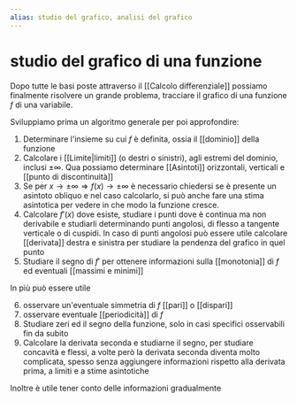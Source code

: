 ```yaml
---
alias: studio del grafico, analisi del grafico
---
```

# studio del grafico di una funzione
Dopo tutte le basi poste attraverso il [[Calcolo differenziale]] possiamo finalmente risolvere un grande problema, tracciare il grafico di una funzione $f$ di una variabile.

Sviluppiamo prima un algoritmo generale per poi approfondire:
1. Determinare l'insieme su cui $f$ è definita, ossia il [[dominio]] della funzione
2. Calcolare i [[Limite|limiti]] (o destri o sinistri), agli estremi del dominio, inclusi $\pm\infty$. Qua possiamo determinare [[Asintoti]] orizzontali, verticali e [[punto di discontinuità]]
3. Se per $x\to\pm\infty\Rightarrow f(x)\to\pm\infty$ è necessario chiedersi se è presente un asintoto obliquo e nel caso calcolarlo, si può anche fare una stima asintotica per vedere in che modo la funzione cresce.
4. Calcolare $f'(x)$ dove esiste, studiare i punti dove è continua ma non derivabile e studiarli determinando punti angolosi, di flesso a tangente verticale o di cuspidi. In caso di punti angolosi può essere utile calcolare [[derivata]] destra e sinistra per studiare la pendenza del grafico in quel punto
5. Studiare il segno di $f'$ per ottenere informazioni sulla [[monotonia]] di $f$ ed eventuali [[massimi e minimi]]

In più può essere utile

6. osservare un'eventuale simmetria di $f$ [[pari]] o [[dispari]]
7. osservare eventuale [[periodicità]] di $f$
8. Studiare zeri ed il segno della funzione, solo in casi specifici osservabili fin da subito
9. Calcolare la derivata seconda e studiarne il segno, per studiare concavità e flessi, a volte però la derivata seconda diventa molto complicata, spesso senza aggiungere informazioni rispetto alla derivata prima, a limiti e a stime asintotiche

Inoltre è utile tener conto delle informazioni gradualmente 
